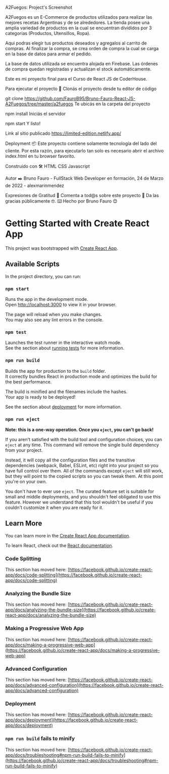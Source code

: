 A2Fuegos: 
Project's Screenshot

A2Fuegos es un E-Commerce de productos utilizados para realizar las mejores recetas Argentinas
y de se alrededores. La tienda posee una amplia variedad de productos en la cual se encuentran divididos por 3 categorias (Productos, Utensillos, Ropa).

Aqui podras elegír tus productos deseados y agregalos al carrito de compras. Al finalizar la compra, se crea orden de compra la cual se carga en la base de datos para armar el pedido.

La base de datos utilizada se encuentra alojada en Firebase. Las órdenes de compra quedan registradas y actualizan el stock automáticamente.

Este es mi proyecto final para el Curso de React JS de CoderHouse.

Para ejecutar el proyecto 🚀
Clonás el proyecto desde tu editor de código

  git clone https://github.com/FauroB95/Bruno-Fauro-React-JS-A2Fuegos/tree/master/a2fuegos
Te ubicás en la carpeta del proyecto

  npm install
Iniciás el servidor

  npm start
Y listo!

Link al sitio publicado
https://limited-edition.netlify.app/

Deployment 📦
Este proyecto contiene solamente tecnología del lado del cliente. Por esta razón, para ejecutarlo tan solo es necesario abrir el archivo index.html en tu browser favorito.

Construido con 🛠️
HTML
CSS
Javascript

Autor ✒️
Bruno Fauro - FullStack Web Developer en formación, 24 de Marzo de 2022 - alexmarinmendez

Expresiones de Gratitud 🎁
Comenta a tod@s sobre este proyecto 📢
Da las gracias públicamente 🤓.
⌨️ Hecho por Bruno Fauro 😊







# Getting Started with Create React App

This project was bootstrapped with [Create React App](https://github.com/facebook/create-react-app).

## Available Scripts

In the project directory, you can run:

### `npm start`

Runs the app in the development mode.\
Open [http://localhost:3000](http://localhost:3000) to view it in your browser.

The page will reload when you make changes.\
You may also see any lint errors in the console.

### `npm test`

Launches the test runner in the interactive watch mode.\
See the section about [running tests](https://facebook.github.io/create-react-app/docs/running-tests) for more information.

### `npm run build`

Builds the app for production to the `build` folder.\
It correctly bundles React in production mode and optimizes the build for the best performance.

The build is minified and the filenames include the hashes.\
Your app is ready to be deployed!

See the section about [deployment](https://facebook.github.io/create-react-app/docs/deployment) for more information.

### `npm run eject`

**Note: this is a one-way operation. Once you `eject`, you can't go back!**

If you aren't satisfied with the build tool and configuration choices, you can `eject` at any time. This command will remove the single build dependency from your project.

Instead, it will copy all the configuration files and the transitive dependencies (webpack, Babel, ESLint, etc) right into your project so you have full control over them. All of the commands except `eject` will still work, but they will point to the copied scripts so you can tweak them. At this point you're on your own.

You don't have to ever use `eject`. The curated feature set is suitable for small and middle deployments, and you shouldn't feel obligated to use this feature. However we understand that this tool wouldn't be useful if you couldn't customize it when you are ready for it.

## Learn More

You can learn more in the [Create React App documentation](https://facebook.github.io/create-react-app/docs/getting-started).

To learn React, check out the [React documentation](https://reactjs.org/).

### Code Splitting

This section has moved here: [https://facebook.github.io/create-react-app/docs/code-splitting](https://facebook.github.io/create-react-app/docs/code-splitting)

### Analyzing the Bundle Size

This section has moved here: [https://facebook.github.io/create-react-app/docs/analyzing-the-bundle-size](https://facebook.github.io/create-react-app/docs/analyzing-the-bundle-size)

### Making a Progressive Web App

This section has moved here: [https://facebook.github.io/create-react-app/docs/making-a-progressive-web-app](https://facebook.github.io/create-react-app/docs/making-a-progressive-web-app)

### Advanced Configuration

This section has moved here: [https://facebook.github.io/create-react-app/docs/advanced-configuration](https://facebook.github.io/create-react-app/docs/advanced-configuration)

### Deployment

This section has moved here: [https://facebook.github.io/create-react-app/docs/deployment](https://facebook.github.io/create-react-app/docs/deployment)

### `npm run build` fails to minify

This section has moved here: [https://facebook.github.io/create-react-app/docs/troubleshooting#npm-run-build-fails-to-minify](https://facebook.github.io/create-react-app/docs/troubleshooting#npm-run-build-fails-to-minify)
